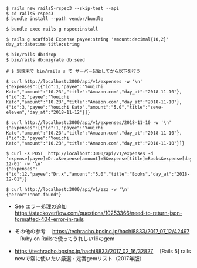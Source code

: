 
```
$ rails new rails5-rspec3 --skip-test --api
$ cd rails5-rspec3
$ bundle install --path vendor/bundle

$ bundle exec rails g rspec:install

$ rails g scaffold Expense payee:string 'amount:decimal{10,2}' day_at:datetime title:string
```

```
$ bin/rails db:drop
$ bin/rails db:migrate db:seed

# $ 別端末で bin/rails s で サーバー起動してから以下を行う

$ curl http://localhost:3000/api/v1/expenses -w '\n'
{"expenses":[{"id":1,"payee":"Youichi Kato","amount":"10.23","title":"Amazon.com","day_at":"2018-11-10"},{"id":2,"payee":"Youichi Kato","amount":"10.23","title":"Amazon.com","day_at":"2018-11-10"},{"id":3,"payee":"Youichi Kato","amount":"5.0","title":"seve-eleven","day_at":"2018-11-12"}]}

$ curl http://localhost:3000/api/v1/expenses/2018-11-10 -w '\n'
{"expenses":[{"id":1,"payee":"Youichi Kato","amount":"10.23","title":"Amazon.com","day_at":"2018-11-10"},{"id":2,"payee":"Youichi Kato","amount":"10.23","title":"Amazon.com","day_at":"2018-11-10"}]}

$ curl -X POST  http://localhost:3000/api/v1/expenses -d 'expense[payee]=Dr.x&expense[amount]=5&expense[title]=Books&expense[day_at]=2018-12-01' -w '\n'
{"expenses":{"id":12,"payee":"Dr.x","amount":"5.0","title":"Books","day_at":"2018-12-01"}}
```

```
$ curl http://localhost:3000/api/v1/zzz -w '\n'
{"error":"not-found"}
```

- See エラー処理の追加
  https://stackoverflow.com/questions/10253366/need-to-return-json-formatted-404-error-in-rails


- その他の参考
　https://techracho.bpsinc.jp/hachi8833/2017_07_12/42497  
　Ruby on Railsで使ってうれしい19のgem  
- https://techracho.bpsinc.jp/hachi8833/2017_02_16/32827
　[Rails 5] rails newで常に使いたい厳選・定番gemリスト（2017年版）  
